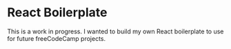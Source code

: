 # React Boilerplate

This is a work in progress. I wanted to build my own React boilerplate to use for future freeCodeCamp projects.
